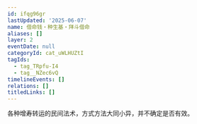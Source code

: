 ```yaml
---
id: ifqg96gr
lastUpdated: '2025-06-07'
name: 借命钱・种生基・拜斗借命
aliases: []
layer: 2
eventDate: null
categoryId: cat_uWLHUZtI
tagIds:
  - tag_TRpfu-I4
  - tag__NZec6vQ
timelineEvents: []
relations: []
titledLinks: []
---
```

各种增寿转运的民间法术，方式方法大同小异，并不确定是否有效。
